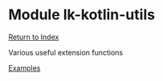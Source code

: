 # Module lk-kotlin-utils

[Return to Index](../)

Various useful extension functions

[Examples](https://github.com/lightningkite/lk-kotlin/tree/master/lk-kotlin-utils/src/test/kotlin/lk/kotlin/utils/example)